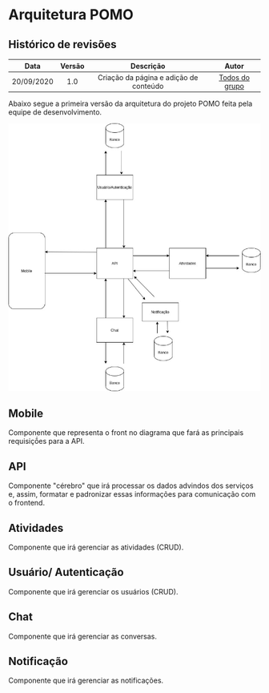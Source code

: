 # **Arquitetura POMO**

## Histórico de revisões

|Data|Versão|Descrição|Autor|
|:---:|:---:|:---:|:---:|
|20/09/2020|1.0|Criação da página e adição de conteúdo |[Todos do grupo](https://unbarqdsw.github.io/2020.1_G6_Pomo/)|


Abaixo segue a primeira versão da arquitetura do projeto POMO feita pela equipe de desenvolvimento.

![arq](../../img/arquitetura/arquitetura.jpg)


## Mobile

Componente que representa o front no diagrama que fará as principais requisiçṍes para a API.

## API

Componente "cérebro" que irá processar os dados advindos dos serviços e, assim, formatar e padronizar essas informações para comunicação com o frontend.

## Atividades

Componente que irá gerenciar as atividades (CRUD).

## Usuário/ Autenticação

Componente que irá gerenciar os usuários (CRUD).

## Chat

Componente que irá gerenciar as conversas.

## Notificação

Componente que irá gerenciar as notificações.

